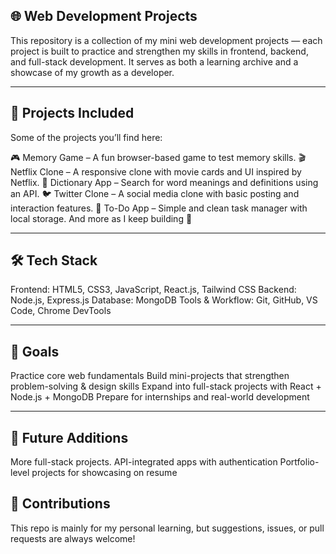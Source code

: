 ## 🌐 Web Development Projects
This repository is a collection of my mini web development projects — each project is built to practice and strengthen my skills in frontend, backend, and full-stack development. It serves as both a learning archive and a showcase of my growth as a developer.

---

## 📂 Projects Included

Some of the projects you’ll find here:

🎮 Memory Game – A fun browser-based game to test memory skills.
🎬 Netflix Clone – A responsive clone with movie cards and UI inspired by Netflix.
📖 Dictionary App – Search for word meanings and definitions using an API.
🐦 Twitter Clone – A social media clone with basic posting and interaction features.
📝 To-Do App – Simple and clean task manager with local storage.
And more as I keep building 🚀

---

## 🛠️ Tech Stack

Frontend: HTML5, CSS3, JavaScript, React.js, Tailwind CSS
Backend: Node.js, Express.js
Database: MongoDB
Tools & Workflow: Git, GitHub, VS Code, Chrome DevTools

---

## 🎯 Goals

Practice core web fundamentals
Build mini-projects that strengthen problem-solving & design skills
Expand into full-stack projects with React + Node.js + MongoDB
Prepare for internships and real-world development

---

## 🌟 Future Additions

More full-stack projects.
API-integrated apps with authentication
Portfolio-level projects for showcasing on resume

## 🤝 Contributions

This repo is mainly for my personal learning, but suggestions, issues, or pull requests are always welcome!
